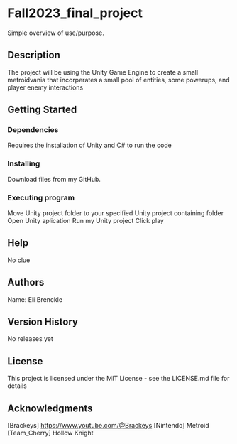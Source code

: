 # Fall2023_final_project

Simple overview of use/purpose.

## Description

The project will be using the Unity Game Engine to create a small metroidvania that incorperates a small pool of entities, some powerups, and player enemy interactions

## Getting Started

### Dependencies

Requires the installation of Unity and C# to run the code

### Installing

Download files from my GitHub.

### Executing program

Move Unity project folder to your specified Unity project containing folder
Open Unity aplication
Run my Unity project
Click play

## Help

No clue

## Authors

Name: Eli Brenckle

## Version History

No releases yet

## License

This project is licensed under the MIT License - see the LICENSE.md file for details

## Acknowledgments

[Brackeys] https://www.youtube.com/@Brackeys
[Nintendo] Metroid
[Team_Cherry] Hollow Knight